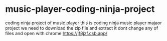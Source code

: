 # music-player-coding-ninja-project
coding ninja project of music player 
this is coding ninja music player majaor project 
we need to download the zip file and extract it dont change any of files 
and open with chrome 
https://jf8jzf.csb.app/
